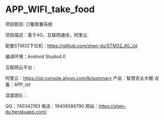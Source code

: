 # APP_WIFI_take_food

项目题目: 订餐取餐系统

项目描述：基于4G，互联网通信，阿里云

配套STM32下位机：https://github.com/shen-du/STM32_4G_lot

编译环境：Android Studio4.0

互联网云平台： 

  阿里云：https://iot.console.aliyun.com/lk/summary 
  产品：智慧农业大棚 
  设备：APP_lot

深度团队：

  QQ：740342193 
  电话：18406586790 
  网站：https://shen-du.herokuapp.com/
